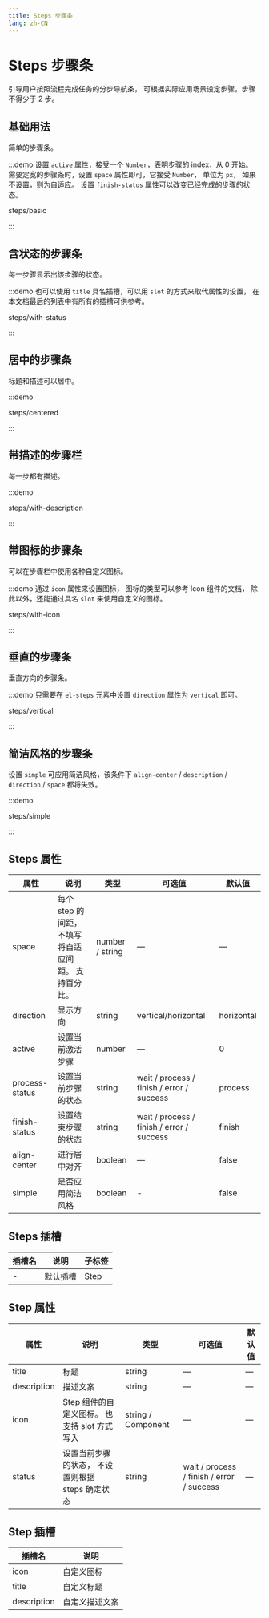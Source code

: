 ```yaml
---
title: Steps 步骤条
lang: zh-CN
---
```


# Steps 步骤条

引导用户按照流程完成任务的分步导航条， 可根据实际应用场景设定步骤，步骤不得少于 2 步。

## 基础用法

简单的步骤条。

:::demo 设置 `active` 属性，接受一个 `Number`，表明步骤的 index，从 0 开始。 需要定宽的步骤条时，设置 `space` 属性即可，它接受 `Number`， 单位为 `px`， 如果不设置，则为自适应。 设置 `finish-status` 属性可以改变已经完成的步骤的状态。

steps/basic

:::

## 含状态的步骤条

每一步骤显示出该步骤的状态。

:::demo 也可以使用 `title` 具名插槽，可以用 `slot` 的方式来取代属性的设置， 在本文档最后的列表中有所有的插槽可供参考。

steps/with-status

:::

## 居中的步骤条

标题和描述可以居中。

:::demo

steps/centered

:::

## 带描述的步骤栏

每一步都有描述。

:::demo

steps/with-description

:::

## 带图标的步骤条

可以在步骤栏中使用各种自定义图标。

:::demo 通过 `icon` 属性来设置图标， 图标的类型可以参考 Icon 组件的文档， 除此以外，还能通过具名 `slot` 来使用自定义的图标。

steps/with-icon

:::

## 垂直的步骤条

垂直方向的步骤条。

:::demo 只需要在 `el-steps` 元素中设置 `direction` 属性为 `vertical` 即可。

steps/vertical

:::

## 简洁风格的步骤条

设置 `simple` 可应用简洁风格，该条件下 `align-center` / `description` / `direction` / `space` 都将失效。

:::demo

steps/simple

:::

## Steps 属性

| 属性           | 说明                                                | 类型            | 可选值                                    | 默认值     |
| -------------- | --------------------------------------------------- | --------------- | ----------------------------------------- | ---------- |
| space          | 每个 step 的间距，不填写将自适应间距。 支持百分比。 | number / string | —                                         | —          |
| direction      | 显示方向                                            | string          | vertical/horizontal                       | horizontal |
| active         | 设置当前激活步骤                                    | number          | —                                         | 0          |
| process-status | 设置当前步骤的状态                                  | string          | wait / process / finish / error / success | process    |
| finish-status  | 设置结束步骤的状态                                  | string          | wait / process / finish / error / success | finish     |
| align-center   | 进行居中对齐                                        | boolean         | —                                         | false      |
| simple         | 是否应用简洁风格                                    | boolean         | -                                         | false      |

## Steps 插槽

| 插槽名 | 说明     | 子标签 |
| ------ | -------- | ------ |
| -      | 默认插槽 | Step   |

## Step 属性

| 属性        | 说明                                             | 类型               | 可选值                                    | 默认值 |
| ----------- | ------------------------------------------------ | ------------------ | ----------------------------------------- | ------ |
| title       | 标题                                             | string             | —                                         | —      |
| description | 描述文案                                         | string             | —                                         | —      |
| icon        | Step 组件的自定义图标。 也支持 slot 方式写入     | string / Component | —                                         | —      |
| status      | 设置当前步骤的状态， 不设置则根据 steps 确定状态 | string             | wait / process / finish / error / success | —      |

## Step 插槽

| 插槽名      | 说明           |
| ----------- | -------------- |
| icon        | 自定义图标     |
| title       | 自定义标题     |
| description | 自定义描述文案 |
